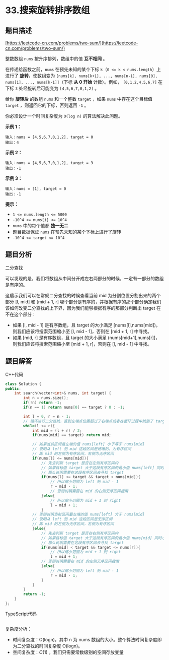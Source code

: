 # 33.搜索旋转排序数组

## 题目描述 

[https://leetcode-cn.com/problems/two-sum/](https://leetcode-cn.com/problems/two-sum/)

整数数组 `nums` 按升序排列，数组中的值 **互不相同** 。

在传递给函数之前，`nums` 在预先未知的某个下标 `k`（`0 <= k < nums.length`）上进行了 **旋转**，使数组变为 `[nums[k], nums[k+1], ..., nums[n-1], nums[0], nums[1], ..., nums[k-1]]`（下标 **从 0 开始** 计数）。例如， `[0,1,2,4,5,6,7]` 在下标 `3` 处经旋转后可能变为 `[4,5,6,7,0,1,2]` 。

给你 **旋转后** 的数组 `nums` 和一个整数 `target` ，如果 `nums` 中存在这个目标值 `target` ，则返回它的下标，否则返回 `-1` 。

你必须设计一个时间复杂度为 `O(log n)` 的算法解决此问题。

 

**示例 1：**

```
输入：nums = [4,5,6,7,0,1,2], target = 0
输出：4
```

**示例 2：**

```
输入：nums = [4,5,6,7,0,1,2], target = 3
输出：-1
```

**示例 3：**

```
输入：nums = [1], target = 0
输出：-1
```

**提示：**

- `1 <= nums.length <= 5000`
- `-10^4 <= nums[i] <= 10^4`
- `nums` 中的每个值都 **独一无二**
- 题目数据保证 `nums` 在预先未知的某个下标上进行了旋转
- `-10^4 <= target <= 10^4`



## 题目分析

二分查找

可以发现的是，我们将数组从中间分开成左右两部分的时候，一定有一部分的数组是有序的。

这启示我们可以在常规二分查找的时候查看当前 mid 为分割位置分割出来的两个部分 [l, mid] 和 [mid + 1, r] 哪个部分是有序的，并根据有序的那个部分确定我们该如何改变二分查找的上下界，因为我们能够根据有序的那部分判断出 target 在不在这个部分：

* 如果 [l, mid - 1] 是有序数组，且 target 的大小满足 [nums[l],nums[mid])，则我们应该将搜索范围缩小至 [l, mid - 1]，否则在 [mid + 1, r] 中寻找。
* 如果 [mid, r] 是有序数组，且 target 的大小满足 (nums[mid+1],nums[r]]，则我们应该将搜索范围缩小至 [mid + 1, r]，否则在 [l, mid - 1] 中寻找。



## 题目解答

C++代码

```c++
class Solution {
public:
    int search(vector<int>& nums, int target) {
        int n = nums.size();
        if(!n) return -1;
        if(n == 1) return nums[0] == target ? 0 : -1;

        int l = 0, r = n - 1;
        // 循环进行二分查找，直到左端点位置超过了右端点或者在循环过程中找到了 target
        while(l <= r){
            int mid = (l + r) / 2;
            if(nums[mid] == target) return mid;

            // 如果当前区间最左端的值 nums[left] 小于等于 nums[mid]
            // 说明从 left 到 mid 这段区间是递增的，为有序区间
            // 即 mid 的左侧为有序区间，右侧为无序区间
            if(nums[l] <= nums[mid]){
                // 先去判断 target 是否在左侧有序区间内
                // 如果目标值 target 大于这段有序区间的最小值 nums[left] 同时小于这段有序区间的最大值 nums[mid]
                // 那么说明需要在这段有序区间去寻找 target                 
                if(nums[l] <= target && target < nums[mid]){
                    // 所以缩小范围为 left 到 mid - 1
                    r = mid - 1;
                    // 否则说明需要在 mid 的右侧无序区间搜索
                }else{
                    // 所以缩小范围为 mid + 1 到 right
                    l = mid + 1;
                }
            // 否则说明当前区间最左端的值 nums[left] 大于 nums[mid]
            // 说明从 left 到 mid 这段区间是无序区间
            // 即 mid 的左侧为无序区间，右侧为有序区间                 
            }else{
                // 先去判断 target 是否在右侧有序区间内
                // 如果目标值 target 大于这段有序区间的最小值 nums[mid] 同时小于这段有序区间的最大值 nums[right]
                // 那么说明需要在这段有序区间去寻找 target                 
                if(nums[mid] < target && target <= nums[r]){
                    // 所以缩小范围为 mid + 1 到 right
                    l = mid + 1;
                // 否则说明需要在 mid 的左侧无序区间搜索    
                }else{
                    // 所以缩小范围为 left 到 mid - 1
                    r = mid - 1;
                }
            }
        }
        return -1;
    }
};
```

TypeScript代码

```typescript

```

复杂度分析：

* 时间复杂度：O(logn)，其中 n 为 nums 数组的大小。整个算法时间复杂度即为二分查找的时间复杂度 O(log⁡n)。
* 空间复杂度：*O*(1) 。我们只需要常数级别的空间存放变量

